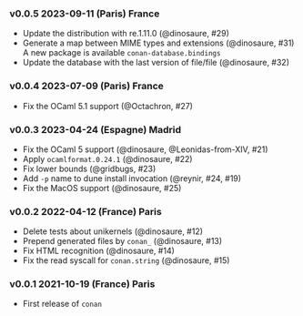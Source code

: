 ### v0.0.5 2023-09-11 (Paris) France

- Update the distribution with re.1.11.0 (@dinosaure, #29)
- Generate a map between MIME types and extensions (@dinosaure, #31)
  A new package is available `conan-database.bindings`
- Update the database with the last version of file/file (@dinosaure, #32)

### v0.0.4 2023-07-09 (Paris) France

- Fix the OCaml 5.1 support (@Octachron, #27)

### v0.0.3 2023-04-24 (Espagne) Madrid

- Fix the OCaml 5 support (@dinosaure, @Leonidas-from-XIV, #21)
- Apply `ocamlformat.0.24.1` (@dinosaure, #22)
- Fix lower bounds (@gridbugs, #23)
- Add `-p` name to dune install invocation (@reynir, #24, #19)
- Fix the MacOS support (@dinosaure, #25)

### v0.0.2 2022-04-12 (France) Paris

- Delete tests about unikernels (@dinosaure, #12)
- Prepend generated files by `conan_` (@dinosaure, #13)
- Fix HTML recognition (@dinosaure, #14)
- Fix the read syscall for `conan.string` (@dinosaure, #15)

### v0.0.1 2021-10-19 (France) Paris

- First release of `conan`
